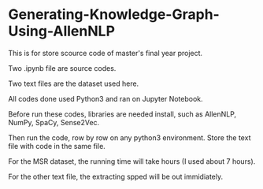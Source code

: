 # Generating-Knowledge-Graph-Using-AllenNLP
This is for store scource code of master's final year project.



Two .ipynb file are source codes.




Two text files are the dataset used here.


All codes done used Python3 and ran on Jupyter Notebook.

Before run these codes, libraries are needed install, such as AllenNLP, NumPy, SpaCy, Sense2Vec.

Then run the code, row by row on any python3 environment. Store the text file with code in the same file.

For the MSR dataset, the running time will take hours (I used about 7 hours).

For the other text file, the extracting spped will be out immidiately.

